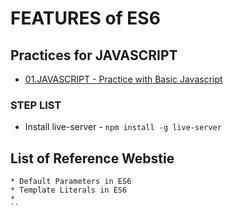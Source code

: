 # FEATURES of ES6


## Practices for JAVASCRIPT

* [01.JAVASCRIPT - Practice with Basic Javascript](https://www.w3resource.com/javascript-exercises/javascript-recursion-functions-exercises.php)

### STEP LIST

* Install live-server - `npm install -g live-server`


## List of Reference Webstie

```
* Default Parameters in ES6
* Template Literals in ES6
* 
``
